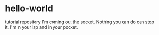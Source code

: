 # hello-world
tutorial repository
I'm coming out the socket.
Nothing you can do can stop it.
I'm in your lap and in your pocket.

